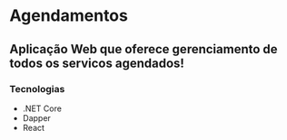 # Agendamentos
## Aplicação Web que oferece gerenciamento de todos os servicos agendados!
### Tecnologias  
  - .NET Core
  - Dapper
  - React
